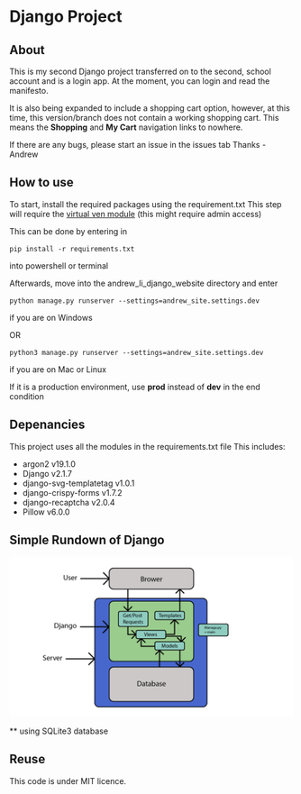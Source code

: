 # Django Project

## About
This is my second Django project transferred on to the second, school account and is a login app.
At the moment, you can login and read the manifesto.

It is also being expanded to include a shopping cart option,
however, at this time, this version/branch does not contain a working shopping cart.
This means the **Shopping** and **My Cart** navigation links to nowhere.

If there are any bugs, please start an issue in the issues tab
Thanks - Andrew

## How to use
To start, install the required packages using the requirement.txt
This step will require the [virtual ven module](https://docs.python.org/3/library/venv.html) (this might require admin access)

This can be done by entering in

    pip install -r requirements.txt
into powershell or terminal

Afterwards, move into the andrew_li_django_website directory and enter

    python manage.py runserver --settings=andrew_site.settings.dev
if you are on Windows

OR

    python3 manage.py runserver --settings=andrew_site.settings.dev
if you are on Mac or Linux


If it is a production environment, use **prod** instead of **dev** in the end condition

## Depenancies

This project uses all the modules in the requirements.txt file
This includes:
 * argon2 v19.1.0
 * Django v2.1.7
 * django-svg-templatetag v1.0.1
 * django-crispy-forms v1.7.2
 * django-recaptcha v2.0.4
 * Pillow v6.0.0

## Simple Rundown of Django

![flowchart](pictures/flowchart.png)

 ** using SQLite3 database

## Reuse
This code is under MIT licence.
